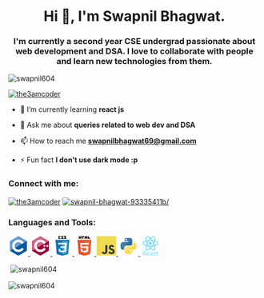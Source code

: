 <h1 align="center">Hi 👋, I'm Swapnil Bhagwat.</h1>
<h3 align="center">I'm currently a second year CSE undergrad passionate about web development and DSA. I love to collaborate with people and learn new technologies from them.</h3>

<p align="left"> <img src="https://komarev.com/ghpvc/?username=swapnil604&label=Profile%20views&color=0e75b6&style=flat" alt="swapnil604" /> </p>

<p align="left"> <a href="https://twitter.com/the3amcoder" target="blank"><img src="https://img.shields.io/twitter/follow/the3amcoder?logo=twitter&style=for-the-badge" alt="the3amcoder" /></a> </p>

- 🌱 I’m currently learning **react js**

- 💬 Ask me about **queries related to web dev and DSA**

- 📫 How to reach me **swapnilbhagwat69@gmail.com**

- ⚡ Fun fact **I don't use dark mode :p**

<h3 align="left">Connect with me:</h3>
<p align="left">
<a href="https://twitter.com/the3amcoder" target="blank"><img align="center" src="https://raw.githubusercontent.com/rahuldkjain/github-profile-readme-generator/master/src/images/icons/Social/twitter.svg" alt="the3amcoder" height="30" width="40" /></a>
<a href="https://linkedin.com/in/swapnil-bhagwat-93335411b/" target="blank"><img align="center" src="https://raw.githubusercontent.com/rahuldkjain/github-profile-readme-generator/master/src/images/icons/Social/linked-in-alt.svg" alt="swapnil-bhagwat-93335411b/" height="30" width="40" /></a>
</p>

<h3 align="left">Languages and Tools:</h3>
<p align="left"> <a href="https://www.cprogramming.com/" target="_blank"> <img src="https://raw.githubusercontent.com/devicons/devicon/master/icons/c/c-original.svg" alt="c" width="40" height="40"/> </a> <a href="https://www.w3schools.com/cpp/" target="_blank"> <img src="https://raw.githubusercontent.com/devicons/devicon/master/icons/cplusplus/cplusplus-original.svg" alt="cplusplus" width="40" height="40"/> </a> <a href="https://www.w3schools.com/css/" target="_blank"> <img src="https://raw.githubusercontent.com/devicons/devicon/master/icons/css3/css3-original-wordmark.svg" alt="css3" width="40" height="40"/> </a> <a href="https://www.w3.org/html/" target="_blank"> <img src="https://raw.githubusercontent.com/devicons/devicon/master/icons/html5/html5-original-wordmark.svg" alt="html5" width="40" height="40"/> </a> <a href="https://developer.mozilla.org/en-US/docs/Web/JavaScript" target="_blank"> <img src="https://raw.githubusercontent.com/devicons/devicon/master/icons/javascript/javascript-original.svg" alt="javascript" width="40" height="40"/> </a> <a href="https://www.python.org" target="_blank"> <img src="https://raw.githubusercontent.com/devicons/devicon/master/icons/python/python-original.svg" alt="python" width="40" height="40"/> </a> <a href="https://reactjs.org/" target="_blank"> <img src="https://raw.githubusercontent.com/devicons/devicon/master/icons/react/react-original-wordmark.svg" alt="react" width="40" height="40"/> </a> </p>

<p>&nbsp;<img align="center" src="https://github-readme-stats.vercel.app/api?username=swapnil604&show_icons=true&title_color=000000&locale=en" alt="swapnil604" /></p>

<p><img align="center" src="https://github-readme-streak-stats.herokuapp.com/?user=swapnil604&" alt="swapnil604" /></p>
